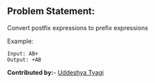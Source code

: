 ## Problem Statement:
Convert postfix expressions to prefix expressions

Example:
```
Input: AB+
Output: +AB
```

**Contributed by:**- [Uddeshya Tyagi](https://www.github.com/uddeshyatyagi)
